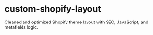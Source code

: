 # custom-shopify-layout
Cleaned and optimized Shopify theme layout with SEO, JavaScript, and metafields logic.
